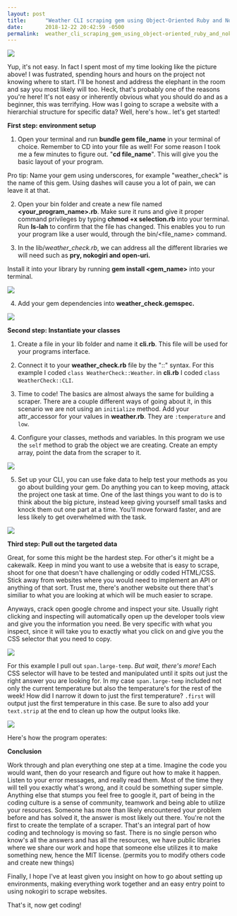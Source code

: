 ```yaml
---
layout: post
title:      "Weather CLI scraping gem using Object-Oriented Ruby and Nokogiri"
date:       2018-12-22 20:42:59 -0500
permalink:  weather_cli_scraping_gem_using_object-oriented_ruby_and_nokogiri
---
```



![](https://linguagloss.com/wp-content/uploads/2016/06/man-confused-at-computer.png)

Yup, it's not easy. In fact I spent most of my time looking like the picture above! I was fustrated, spending hours and hours on the project not knowing where to start. I'll be honest and address the elephant in the room and say you most likely will too. Heck, that's probably one of the reasons you're here!  It's not easy or inherently obvious what you should do and as a beginner, this was terrifying. How was I going to scrape a website with a hierarchial structure for specific data? Well, here's how.. let's get started!



**First step: environment setup**

1. Open your terminal and run **bundle gem file_name** in your terminal of choice. Remember to CD into your file as well! For some reason I took me a few minutes to figure out. "**cd file_name**". This will give you the basic layout of your program.

Pro tip: Name your gem using underscores, for example "weather_check" is the name of this gem. Using dashes will cause you a lot of pain, we can leave it at that. 

2. Open your bin folder and create a new file named **<your_program_name>.rb**. Make sure it runs and give it proper command privileges by typing **chmod +x selection.rb** into your terminal. Run **ls-lah** to confirm that the file has changed. This enables you to run your program like a user would, through the bin/<file_name> command. 

3.  In the lib/*weather_check.rb*, we can address all the different libraries we will need such as **pry, nokogiri and open-uri.**

Install it into your library by running **gem install <gem_name>** into your terminal.

![](https://i.imgur.com/T9RDc88.png)

4. Add your gem dependencies into **weather_check.gemspec.**

![](https://i.imgur.com/cI5s2my.png)


**Second step: Instantiate your classes**

1. Create a file in your lib folder and name it **cli.rb**. This file will be used for your programs interface.

2. Connect it to your **weather_check.rb** file by the "::" syntax. For this example I coded `class WeatherCheck::Weather`. in **cli.rb** I coded `class WeatherCheck::CLI`. 

3. Time to code! The basics are almost always the same for building a scraper. There are a couple different ways of going about it, in this scenario we are not using an `initialize` method. Add your attr_accessor for your values in **weather.rb**. They are `:temperature` and `low`.

4. Configure your classes, methods and variables.  In this program we use the `self` method to grab the object we are creating. Create an empty array, point the data from the scraper to it.

![](https://i.imgur.com/TSxmT77.png)

5. Set up your CLI, you can use fake data to help test your methods as you go about building your gem. Do anything you can to keep moving, attack the project one task at time. One of the last things you want to do is to think about the big picture, instead keep giving yourself small tasks and knock them out one part at a time. You'll move forward faster, and are less likely to get overwhelmed with the task.

![](https://i.imgur.com/0OgiAQa.png)

**Third step: Pull out the targeted data**

Great, for some this might be the hardest step. For other's it might be a cakewalk. Keep in mind you want to use a website that is easy to scrape, shoot for one that doesn't have challenging or oddly coded HTML/CSS. Stick away from websites where you would need to implement an API or anything of that sort. Trust me, there's another website out there that's similiar to what you are looking at which will be much easier to scrape.

Anyways, crack open google chrome and inspect your site. Usually right clicking and inspecting will automatically open up the developer tools view and give you the information you need. Be very specific with what you inspect, since it will take you to exactly what you click on and give you the CSS selector that you need to copy.

![](https://i.imgur.com/eht4Tho.png)

For this example I pull out `span.large-temp`. *But wait, there's more!* Each CSS selector will have to be tested and manipulated until it spits out just the right answer you are looking for. In my case `span.large-temp` included not only the current temperature but also the temperature's for the rest of the week! How did I narrow it down to just the first temperature? `.first` will output just the first temperature in this case. Be sure to also add your `text.strip` at the end to clean up how the output looks like.

![](https://i.imgur.com/WV9cuSn.png)

Here's how the program operates:

[](https://youtu.be/CMBnJxSiHZg)

**Conclusion**

Work through and plan everything one step at a time. Imagine the code you would want, then do your research and figure out how to make it happen. Listen to your error messages, and really read them. Most of the time they will tell you exactly what's wrong, and it could be something super simple. Anything else that stumps you feel free to google it, part of being in the coding culture is a sense of community, teamwork and being able to utilize your resources. Someone has more than likely encountered your problem before and has solved it, the answer is most likely out there. You're not the first to create the template of a scraper. That's an integral part of how coding and technology is moving so fast. There is no single person who know's all the answers and has all the resources, we have public libraries where we share our work and hope that someone else utilizes it to make something new, hence the MIT license. (permits you to modify others code and create new things)

Finally, I hope I've at least given you insight on how to go about setting up environments, making everything work together and an easy entry point to using nokogiri to scrape websites.

That's it, now get coding!


